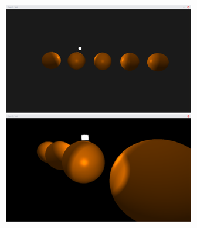 ![alt tag](https://github.com/aolo2/BMSTU/raw/master/GFX/OLD/Phong%20lighted%20sphere/Screenshot_2017-02-20_22-46-14.png)
![alt tag](https://github.com/aolo2/BMSTU/raw/master/GFX/OLD/Phong%20lighted%20sphere/Screenshot_2017-02-20_22-47-06.png)
